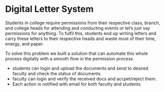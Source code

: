 # Digital Letter System
Students in college require permissions from their respective class, branch, and college heads for attending and conducting events or let’s just say permissions for anything. To fulfil this, students end up writing letters and carry these letters to their respective heads and waste most of their time, energy, and paper.

To solve this problem we built a solution that can automate this whole process digitally with a smooth flow in the permission process.

* students can login and upload the documents and send to desired faculty and check the status of documents.
* faculty can login and verify the received docs and accpet/reject them.
* Each action is notified with email for both faculty and students.

